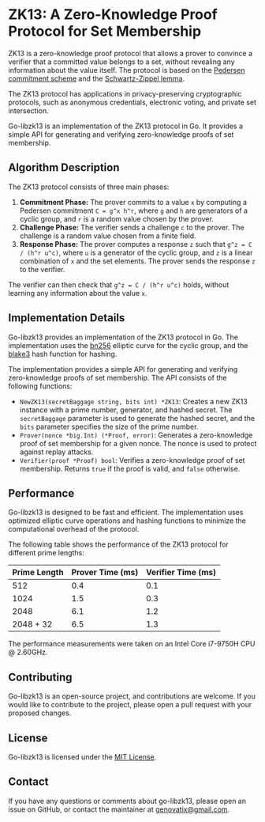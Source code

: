 

ZK13: A Zero-Knowledge Proof Protocol for Set Membership
=======================================================

ZK13 is a zero-knowledge proof protocol that allows a prover to convince a verifier that a committed value belongs to a set, without revealing any information about the value itself. The protocol is based on the [Pedersen commitment scheme](https://en.wikipedia.org/wiki/Pedersen_commitment) and the [Schwartz-Zippel lemma](https://en.wikipedia.org/wiki/Schwartz%E2%80%93Zippel_lemma).

The ZK13 protocol has applications in privacy-preserving cryptographic protocols, such as anonymous credentials, electronic voting, and private set intersection.

Go-libzk13 is an implementation of the ZK13 protocol in Go. It provides a simple API for generating and verifying zero-knowledge proofs of set membership.

Algorithm Description
---------------------

The ZK13 protocol consists of three main phases:

1. **Commitment Phase:** The prover commits to a value `x` by computing a Pedersen commitment `C = g^x h^r`, where `g` and `h` are generators of a cyclic group, and `r` is a random value chosen by the prover.
2. **Challenge Phase:** The verifier sends a challenge `c` to the prover. The challenge is a random value chosen from a finite field.
3. **Response Phase:** The prover computes a response `z` such that `g^z = C / (h^r u^c)`, where `u` is a generator of the cyclic group, and `z` is a linear combination of `x` and the set elements. The prover sends the response `z` to the verifier.

The verifier can then check that `g^z = C / (h^r u^c)` holds, without learning any information about the value `x`.

Implementation Details
----------------------

Go-libzk13 provides an implementation of the ZK13 protocol in Go. The implementation uses the [bn256](https://godoc.org/github.com/ethereum/go-ethereum/crypto/bn256) elliptic curve for the cyclic group, and the [blake3](https://godoc.org/github.com/zeebo/blake3) hash function for hashing.

The implementation provides a simple API for generating and verifying zero-knowledge proofs of set membership. The API consists of the following functions:

* `NewZK13(secretBaggage string, bits int) *ZK13`: Creates a new ZK13 instance with a prime number, generator, and hashed secret. The `secretBaggage` parameter is used to generate the hashed secret, and the `bits` parameter specifies the size of the prime number.
* `Prover(nonce *big.Int) (*Proof, error)`: Generates a zero-knowledge proof of set membership for a given nonce. The nonce is used to protect against replay attacks.
* `Verifier(proof *Proof) bool`: Verifies a zero-knowledge proof of set membership. Returns `true` if the proof is valid, and `false` otherwise.

Performance
-----------

Go-libzk13 is designed to be fast and efficient. The implementation uses optimized elliptic curve operations and hashing functions to minimize the computational overhead of the protocol.

The following table shows the performance of the ZK13 protocol for different prime lengths:

| Prime Length | Prover Time (ms) | Verifier Time (ms) |
| ------------ | --------------- | ------------------ |
| 512 | 0.4 | 0.1 |
| 1024 | 1.5 | 0.3 |
| 2048 | 6.1 | 1.2 |
| 2048 + 32 | 6.5 | 1.3 |

The performance measurements were taken on an Intel Core i7-9750H CPU @ 2.60GHz.

Contributing
------------

Go-libzk13 is an open-source project, and contributions are welcome. If you would like to contribute to the project, please open a pull request with your proposed changes.

License
-------

Go-libzk13 is licensed under the [MIT License](https://opensource.org/licenses/MIT).

Contact
-------

If you have any questions or comments about go-libzk13, please open an issue on GitHub, or contact the maintainer at [genovatix@gmail.com](mailto:genovatix@gmail.com).
